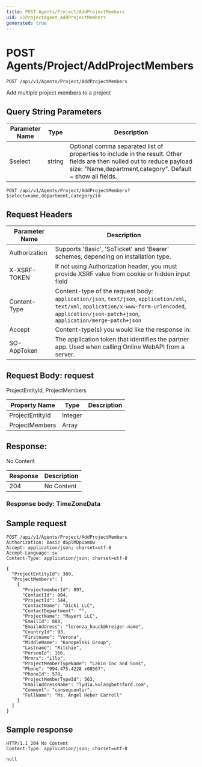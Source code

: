 ```yaml
---
title: POST Agents/Project/AddProjectMembers
uid: v1ProjectAgent_AddProjectMembers
generated: true
---
```


# POST Agents/Project/AddProjectMembers

```http
POST /api/v1/Agents/Project/AddProjectMembers
```

Add multiple project members to a project







## Query String Parameters

| Parameter Name | Type |  Description |
|----------------|------|--------------|
| $select | string |  Optional comma separated list of properties to include in the result. Other fields are then nulled out to reduce payload size: "Name,department,category". Default = show all fields. |

```http
POST /api/v1/Agents/Project/AddProjectMembers?$select=name,department,category/id
```


## Request Headers

| Parameter Name | Description |
|----------------|-------------|
| Authorization  | Supports 'Basic', 'SoTicket' and 'Bearer' schemes, depending on installation type. |
| X-XSRF-TOKEN   | If not using Authorization header, you must provide XSRF value from cookie or hidden input field |
| Content-Type | Content-type of the request body: `application/json`, `text/json`, `application/xml`, `text/xml`, `application/x-www-form-urlencoded`, `application/json-patch+json`, `application/merge-patch+json` |
| Accept         | Content-type(s) you would like the response in:  |
| SO-AppToken | The application token that identifies the partner app. Used when calling Online WebAPI from a server. |

## Request Body: request 

ProjectEntityId, ProjectMembers 

| Property Name | Type |  Description |
|----------------|------|--------------|
| ProjectEntityId | Integer |  |
| ProjectMembers | Array |  |

## Response:

No Content

| Response | Description |
|----------------|-------------|
| 204 | No Content |

### Response body: TimeZoneData


## Sample request

```http!
POST /api/v1/Agents/Project/AddProjectMembers
Authorization: Basic dGplMDpUamUw
Accept: application/json; charset=utf-8
Accept-Language: sv
Content-Type: application/json; charset=utf-8

{
  "ProjectEntityId": 309,
  "ProjectMembers": [
    {
      "ProjectmemberId": 897,
      "ContactId": 804,
      "ProjectId": 544,
      "ContactName": "Dicki LLC",
      "ContactDepartment": "",
      "ProjectName": "Mayert LLC",
      "EmailId": 888,
      "EmailAddress": "lorenza_hauck@kreiger.name",
      "CountryId": 93,
      "Firstname": "Verona",
      "MiddleName": "Konopelski Group",
      "Lastname": "Ritchie",
      "PersonId": 166,
      "Mrmrs": "illo",
      "ProjectMemberTypeName": "Lakin Inc and Sons",
      "Phone": "994.475.4228 x08567",
      "PhoneId": 578,
      "ProjectMemberTypeId": 563,
      "EmailAddressName": "lydia.kulas@botsford.com",
      "Comment": "consequuntur",
      "FullName": "Ms. Angel Heber Carroll"
    }
  ]
}
```

## Sample response

```http_
HTTP/1.1 204 No Content
Content-Type: application/json; charset=utf-8

null
```